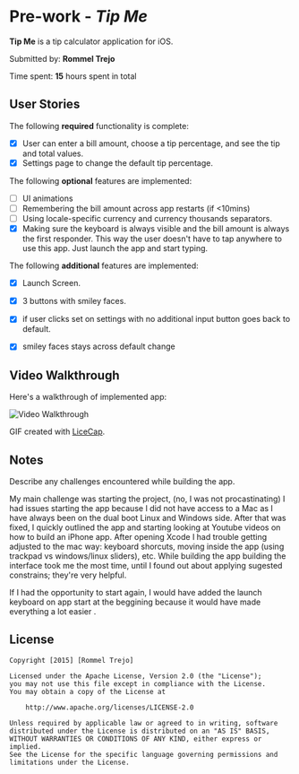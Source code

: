 # Pre-work - *Tip Me*

**Tip Me** is a tip calculator application for iOS.

Submitted by: **Rommel Trejo**

Time spent: **15** hours spent in total

## User Stories

The following **required** functionality is complete:

* [x] User can enter a bill amount, choose a tip percentage, and see the tip and total values.
* [x] Settings page to change the default tip percentage.

The following **optional** features are implemented:
* [ ] UI animations
* [ ] Remembering the bill amount across app restarts (if <10mins)
* [ ] Using locale-specific currency and currency thousands separators.
* [x] Making sure the keyboard is always visible and the bill amount is always the first responder. This way the user doesn't have to tap anywhere to use this app. Just launch the app and start typing.

The following **additional** features are implemented:

- [x] Launch Screen.
- [x] 3 buttons with smiley faces.
- [x] if user clicks set on settings with no additional input button goes back to default.
- [x] smiley faces stays across default change
 

## Video Walkthrough 

Here's a walkthrough of implemented app:

<img src='http://i.imgur.com/AUKmKkx.gif' title='Video Walkthrough' width='' alt='Video Walkthrough' />

GIF created with [LiceCap](http://www.cockos.com/licecap/).

## Notes

Describe any challenges encountered while building the app.



My main challenge was starting the project, (no, I was not procastinating) I had issues starting the app because I did not have access to a Mac as I have always been on the dual boot Linux and Windows side. After that was fixed, I quickly outlined the app and starting looking at Youtube videos on how to build an iPhone app. After opening Xcode I had trouble getting adjusted to the mac way: keyboard shorcuts, moving inside the app (using trackpad vs windows/linux sliders), etc. While building the app building the interface took me the most time, until I found out about applying sugested constrains; they're very helpful.


If I had the opportunity to start again, I would have added the launch keyboard on app start at the beggining because it would have made everything a lot easier . 

## License

    Copyright [2015] [Rommel Trejo]

    Licensed under the Apache License, Version 2.0 (the "License");
    you may not use this file except in compliance with the License.
    You may obtain a copy of the License at

        http://www.apache.org/licenses/LICENSE-2.0

    Unless required by applicable law or agreed to in writing, software
    distributed under the License is distributed on an "AS IS" BASIS,
    WITHOUT WARRANTIES OR CONDITIONS OF ANY KIND, either express or implied.
    See the License for the specific language governing permissions and
    limitations under the License.

